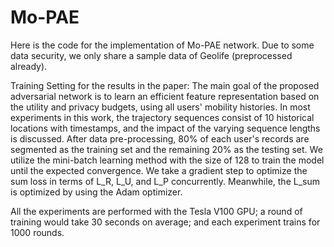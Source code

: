 # Mo-PAE

Here is the code for the implementation of Mo-PAE network.
Due to some data security, we only share a sample data of Geolife (preprocessed already).

Training Setting for the results in the paper:
The main goal of the proposed adversarial network is to learn an efficient feature representation based on the utility and privacy budgets, using all users' mobility histories. In most experiments in this work, the trajectory sequences consist of 10 historical locations with timestamps, and the impact of the varying sequence lengths is discussed.
After data pre-processing, 80\% of each user's records are segmented as the training set and the remaining 20\% as the testing set. We utilize the mini-batch learning method with the size of 128 to train the model until the expected convergence. We take a gradient step to optimize the sum loss in terms of L_R, L_U, and L_P concurrently. Meanwhile, the L_sum is optimized by using the Adam optimizer. 

All the experiments are performed with the Tesla V100 GPU; 
a round of training would take 30 seconds on average; 
and each experiment trains for 1000 rounds.

